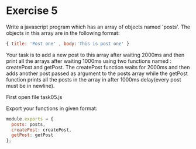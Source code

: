 # Exercise 5


Write a javascript program which has an array of objects named 'posts'. The objects in this array are in the following format:

```js
{ title: 'Post one' , body:'This is post one' }
```

Your task is to add a new post to this array after waiting 2000ms and then print all the arrays after waiting 1000ms using two functions named : createPost and getPost.
The createPost function waits for 2000ms and then adds another post passed as argument to the posts array while the getPost function prints all the posts in the array in after 1000ms delay(every post must be in newline).

First open file task05.js

Export your functions in given format:

```js
module.exports = {
  posts: posts,
  createPost: createPost,
  getPost: getPost
};
```